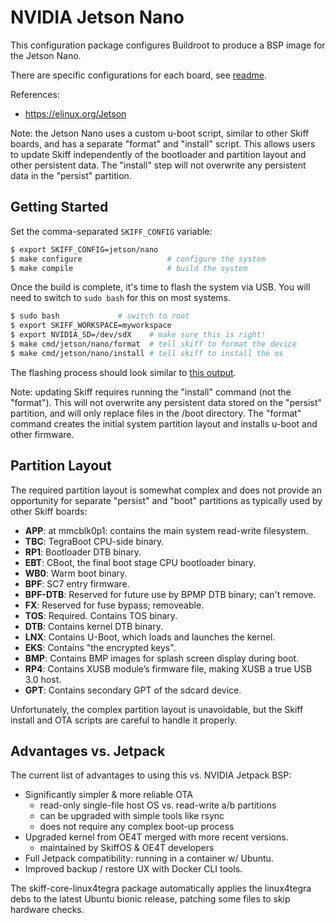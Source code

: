 # NVIDIA Jetson Nano

This configuration package configures Buildroot to produce a BSP image for the
Jetson Nano.

There are specific configurations for each board, see [readme](../).

References:

 - https://elinux.org/Jetson

Note: the Jetson Nano uses a custom u-boot script, similar to other Skiff
boards, and has a separate "format" and "install" script. This allows users to
update Skiff independently of the bootloader and partition layout and other
persistent data. The "install" step will not overwrite any persistent data in
the "persist" partition.

## Getting Started

Set the comma-separated `SKIFF_CONFIG` variable:

```sh
$ export SKIFF_CONFIG=jetson/nano
$ make configure                   # configure the system
$ make compile                     # build the system
```

Once the build is complete, it's time to flash the system via USB. You will need
to switch to `sudo bash` for this on most systems.

```sh
$ sudo bash             # switch to root
$ export SKIFF_WORKSPACE=myworkspace
$ export NVIDIA_SD=/dev/sdX    # make sure this is right!
$ make cmd/jetson/nano/format  # tell skiff to format the device
$ make cmd/jetson/nano/install # tell skiff to install the os
```

The flashing process should look similar to [this
output](https://asciinema.org/a/V9wuudXPxC0nnImCjkFfmRWy4).

Note: updating Skiff requires running the "install" command (not the "format").
This will not overwrite any persistent data stored on the "persist" partition,
and will only replace files in the /boot directory. The "format" command creates
the initial system partition layout and installs u-boot and other firmware.

## Partition Layout

The required partition layout is somewhat complex and does not provide an
opportunity for separate "persist" and "boot" partitions as typically used by
other Skiff boards:

 - **APP**: at mmcblk0p1: contains the main system read-write filesystem.
 - **TBC**: TegraBoot CPU-side binary.
 - **RP1**: Bootloader DTB binary.
 - **EBT**: CBoot, the final boot stage CPU bootloader binary.
 - **WB0**: Warm boot binary.
 - **BPF**: SC7 entry firmware.
 - **BPF-DTB**: Reserved for future use by BPMP DTB binary; can't remove.
 - **FX**: Reserved for fuse bypass; removeable.
 - **TOS**: Required. Contains TOS binary.
 - **DTB**: Contains kernel DTB binary.
 - **LNX**: Contains U-Boot, which loads and launches the kernel.
 - **EKS**: Contains "the encrypted keys".
 - **BMP**: Contains BMP images for splash screen display during boot.
 - **RP4**: Contains XUSB module’s firmware file, making XUSB a true USB 3.0 host.
 - **GPT**: Contains secondary GPT of the sdcard device.

Unfortunately, the complex partition layout is unavoidable, but the Skiff
install and OTA scripts are careful to handle it properly.

## Advantages vs. Jetpack

The current list of advantages to using this vs. NVIDIA Jetpack BSP:

 - Significantly simpler & more reliable OTA
   - read-only single-file host OS vs. read-write a/b partitions
   - can be upgraded with simple tools like rsync
   - does not require any complex boot-up process
 - Upgraded kernel from OE4T merged with more recent versions.
   - maintained by SkiffOS & OE4T developers
 - Full Jetpack compatibility: running in a container w/ Ubuntu.
 - Improved backup / restore UX with Docker CLI tools.

The skiff-core-linux4tegra package automatically applies the linux4tegra debs to
the latest Ubuntu bionic release, patching some files to skip hardware checks.
